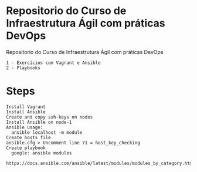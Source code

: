 # Repositorio do Curso de Infraestrutura Ágil com práticas DevOps
Repositorio do Curso de Infraestrutura Ágil com práticas DevOps
```
1 - Exercícios com Vagrant e Ansible
2 - Playbooks
```
# Steps
```
Install Vagrant
Install Ansible
Create and copy ssh-keys on nodes
Install Ansible on node-1
Ansible usage:
  ansible localhost -m module
Create hosts file
ansible.cfg > Uncomment line 71 = host_key_checking
Create playbook
  google: ansible modules
    https://docs.ansible.com/ansible/latest/modules/modules_by_category.html
```
